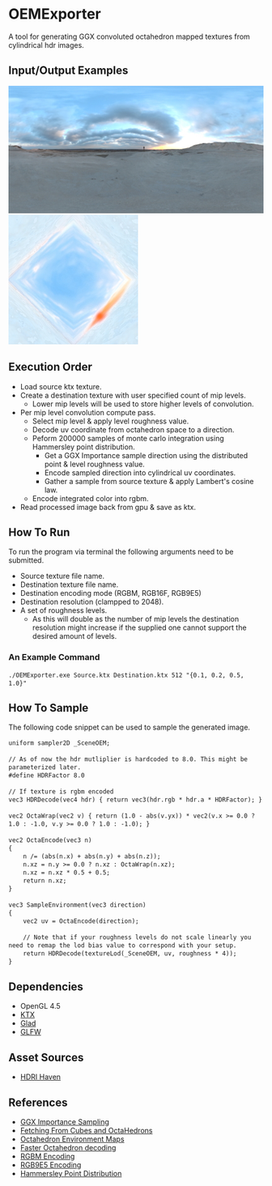 # OEMExporter

A tool for generating GGX convoluted octahedron mapped textures from cylindrical hdr images.

## Input/Output Examples

![Preview](T_InputExample.jpg?raw=true "Source Preview")
![Preview](T_OutputExample.jpg?raw=true "Ouput Preview")

## Execution Order
- Load source ktx texture.
- Create a destination texture with user specified count of mip levels.
  - Lower mip levels will be used to store higher levels of convolution.
- Per mip level convolution compute pass.
  - Select mip level & apply level roughness value.
  - Decode uv coordinate from octahedron space to a direction.
  - Peform 200000 samples of monte carlo integration using Hammersley point distribution.
    - Get a GGX Importance sample direction using the distributed point & level roughness value.
    - Encode sampled direction into cylindrical uv coordinates.
    - Gather a sample from source texture & apply Lambert's cosine law.
  - Encode integrated color into rgbm.
- Read processed image back from gpu & save as ktx.
 
## How To Run
To run the program via terminal the following arguments need to be submitted.
- Source texture file name.
- Destination texture file name.
- Destination encoding mode (RGBM, RGB16F, RGB9E5)
- Destination resolution (clampped to 2048).
- A set of roughness levels.
  - As this will double as the number of mip levels the destination resolution might increase if the supplied one cannot support the desired amount of levels.  

### An Example Command
```
./OEMExporter.exe Source.ktx Destination.ktx 512 "{0.1, 0.2, 0.5, 1.0}"
```

## How To Sample
The following code snippet can be used to sample the generated image.
```
uniform sampler2D _SceneOEM;

// As of now the hdr mutliplier is hardcoded to 8.0. This might be parameterized later.
#define HDRFactor 8.0

// If texture is rgbm encoded
vec3 HDRDecode(vec4 hdr) { return vec3(hdr.rgb * hdr.a * HDRFactor); }

vec2 OctaWrap(vec2 v) { return (1.0 - abs(v.yx)) * vec2(v.x >= 0.0 ? 1.0 : -1.0, v.y >= 0.0 ? 1.0 : -1.0); }

vec2 OctaEncode(vec3 n)
{
    n /= (abs(n.x) + abs(n.y) + abs(n.z));
    n.xz = n.y >= 0.0 ? n.xz : OctaWrap(n.xz);
    n.xz = n.xz * 0.5 + 0.5;
    return n.xz;
}

vec3 SampleEnvironment(vec3 direction)
{
    vec2 uv = OctaEncode(direction);
    
    // Note that if your roughness levels do not scale linearly you need to remap the lod bias value to correspond with your setup.
    return HDRDecode(textureLod(_SceneOEM, uv, roughness * 4));
}
```

## Dependencies
- OpenGL 4.5
- [KTX](https://github.com/KhronosGroup/KTX-Software)
- [Glad](https://glad.dav1d.de/)
- [GLFW](https://www.glfw.org/)

## Asset Sources
- [HDRI Haven](https://hdrihaven.com)

## References
- [GGX Importance Sampling](https://learnopengl.com/PBR/IBL/Specular-IBL)
- [Fetching From Cubes and OctaHedrons](https://gpuopen.com/learn/fetching-from-cubes-and-octahedrons/)
- [Octahedron Environment Maps](https://citeseerx.ist.psu.edu/viewdoc/download?doi=10.1.1.681.1522&rep=rep1&type=pdf)
- [Faster Octahedron decoding](https://twitter.com/Stubbesaurus/status/937994790553227264)
- [RGBM Encoding](http://graphicrants.blogspot.com/2009/04/rgbm-color-encoding.html)
- [RGB9E5 Encoding](https://www.khronos.org/registry/OpenGL/extensions/EXT/EXT_texture_shared_exponent.txt)
- [Hammersley Point Distribution](http://holger.dammertz.org/stuff/notes_HammersleyOnHemisphere.html)
